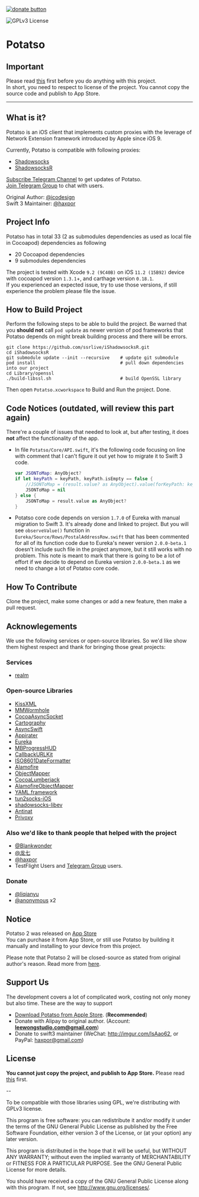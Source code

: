 [![donate button](https://img.shields.io/badge/$-donate-ff69b4.svg?maxAge=2592000&amp;style=flat)](https://github.com/haxpor/donate)

![GPLv3 License](https://img.shields.io/badge/License-GPLv3-blue.svg)

# Potatso 

## Important

Please read [this](https://github.com/haxpor/Potatso/blob/master/ADHERE_LICENSE.md) first before you do anything with this project.  
In short, you need to respect to license of the project. You cannot copy the source code and publish to App Store.

---

## What is it?

Potatso is an iOS client that implements custom proxies with the leverage of Network Extension framework introduced by Apple since iOS 9.

Currently, Potatso is compatible with following proxies:

- [Shadowsocks](https://shadowsocks.org)
- [ShadowsocksR](https://github.com/breakwa11/shadowsocks-rss)

[Subscribe Telegram Channel](https://telegram.me/potatso) to get updates of Potatso.  
[Join Telegram Group](https://telegram.me/joinchat/BT0c4z49OGNZXwl9VsO0uQ) to chat with users.

Original Author: [@icodesign](https://twitter.com/icodesign_me)  
Swift 3 Maintainer: [@haxpor](https://twitter.com/haxpor)

## Project Info

Potatso has in total 33 (2 as submodules dependencies as used as local file in Cocoapod) dependencies as following

* 20 Cocoapod dependencies
* 9 submodules dependencies

The project is tested with Xcode `9.2 (9C40B)` on iOS `11.2 (15B92)` device with cocoapod version `1.3.1`+, and carthage version `0.18.1`.  
If you experienced an expected issue, try to use those versions, if still experience the problem please file the issue.

## How to Build Project

Perform the following steps to be able to build the project.
Be warned that you **should not** call `pod update` as newer version of pod frameworks that Potatso depends on might break building process and there will be errors.

```
git clone https://github.com/ssrlive/iShadowsocksR.git
cd iShadowsocksR
git submodule update --init --recursive    # update git submodule
pod install                                # pull down dependencies into our project
cd Library/openssl
./build-libssl.sh                          # build OpenSSL library
```
Then open `Potatso.xcworkspace` to Build and Run the project. Done.

## Code Notices (outdated, will review this part again)

There're a couple of issues that needed to look at, but after testing, it does **not** affect the functionality of the app.

* In file `Potatso/Core/API.swift`, it's the following code focusing on line with comment that I can't figure it out yet how to migrate it to Swift 3 code.  

   ```swift
   var JSONToMap: AnyObject?
   if let keyPath = keyPath, keyPath.isEmpty == false {
       //JSONToMap = (result.value? as AnyObject).value(forKeyPath: keyPath)
       JSONToMap = nil
   } else {
       JSONToMap = result.value as AnyObject?
   }
   ```
* Potatso core code depends on version `1.7.0` of Eureka with manual migration to Swift 3. It's already done and linked to project. But you will see `observeValue()` function in `Eureka/Source/Rows/PostalAddressRow.swift` that has been commented for all of its function code due to Eureka's newer version `2.0.0-beta.1` doesn't include such file in the project anymore, but it still works with no problem. This note is meant to mark that there is going to be a lot of effort if we decide to depend on Eureka version `2.0.0-beta.1` as we need to change a lot of Potatso core code.
   
## How To Contribute

Clone the project, make some changes or add a new feature, then make a pull request.

## Acknowlegements

We use the following services or open-source libraries. So we'd like show them highest respect and thank for bringing those great projects:

### Services

- [realm](https://realm.io/)

### Open-source Libraries

- [KissXML](https://github.com/robbiehanson/KissXML)
- [MMWormhole](https://github.com/mutualmobile/MMWormhole)
- [CocoaAsyncSocket](https://github.com/robbiehanson/CocoaAsyncSocket)
- [Cartography](https://github.com/robb/Cartography)
- [AsyncSwift](https://github.com/duemunk/Async)
- [Appirater](https://github.com/arashpayan/appirater)
- [Eureka](https://github.com/xmartlabs/Eureka)
- [MBProgressHUD](https://github.com/matej/MBProgressHUD)
- [CallbackURLKit](https://github.com/phimage/CallbackURLKit)
- [ISO8601DateFormatter](https://github.com/boredzo/iso-8601-date-formatter)
- [Alamofire](https://github.com/Alamofire/Alamofire)
- [ObjectMapper](https://github.com/Hearst-DD/ObjectMapper)
- [CocoaLumberjack](https://github.com/CocoaLumberjack/CocoaLumberjack)
- [AlamofireObjectMapper](https://github.com/tristanhimmelman/AlamofireObjectMapper)
- [YAML.framework](https://github.com/mirek/YAML.framework)
- [tun2socks-iOS](https://github.com/shadowsocks/tun2socks-iOS)
- [shadowsocks-libev](https://github.com/shadowsocks/shadowsocks-libev)
- [Antinat](http://antinat.sourceforge.net/)
- [Privoxy](https://www.privoxy.org/)

### Also we'd like to thank people that helped with the project

- [@Blankwonder](https://twitter.com/Blankwonder)
- [@龙七](#)
- [@haxpor](https://twitter.com/haxpor)
- TestFlight Users and [Telegram Group](https://telegram.me/joinchat/BT0c4z49OGNZXwl9VsO0uQ) users.

### Donate
- [@liqianyu](https://twitter.com/liqianyu)
- [@anonymous](#) x2

## Notice

Potatso 2 was released on [App Store](https://itunes.apple.com/us/app/id1162704202?mt=8)  
You can purchase it from App Store, or still use Potatso by building it manually and installing to your device from this project.

Please note that Potatso 2 will be closed-source as stated from original author's reason. Read more from [here](https://github.com/haxpor/Potatso/blob/master/ADHERE_LICENSE.md).

## Support Us

The development covers a lot of complicated work, costing not only money but also time.
These are the way to support

- [Download Potatso from Apple Store](https://itunes.apple.com/app/apple-store/id1070901416?pt=2305194&ct=potatso.github&mt=8). (**Recommended**) 
- Donate with Alipay to original author. (Account: **leewongstudio.com@gmail.com**)
- Donate to swift3 maintainer (WeChat: http://imgur.com/lsAao62, or PayPal: haxpor@gmail.com)

## License

**You cannot just copy the project, and publish to App Store.**  Please read [this](https://github.com/haxpor/Potatso/blob/master/ADHERE_LICENSE.md) first.

--

To be compatible with those libraries using GPL, we're distributing with GPLv3 license.

This program is free software: you can redistribute it and/or modify it under the terms of the GNU General Public License as published by the Free Software Foundation, either version 3 of the License, or (at your option) any later version.

This program is distributed in the hope that it will be useful, but WITHOUT ANY WARRANTY; without even the implied warranty of MERCHANTABILITY or FITNESS FOR A PARTICULAR PURPOSE. See the GNU General Public License for more details.

You should have received a copy of the GNU General Public License along with this program. If not, see http://www.gnu.org/licenses/.

